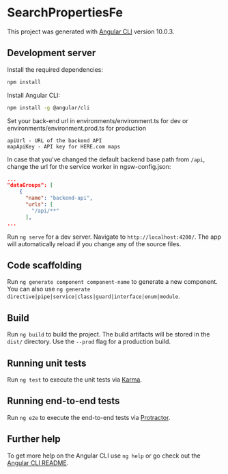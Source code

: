 # SearchPropertiesFe

This project was generated with [Angular CLI](https://github.com/angular/angular-cli) version 10.0.3.

## Development server

Install the required dependencies:

```bash
npm install
```

Install Angular CLI:

```bash
npm install -g @angular/cli
```

Set your back-end url in environments/environment.ts for dev or environments/environment.prod.ts for production

```
apiUrl - URL of the backend API
mapApiKey - API key for HERE.com maps
```

In case that you've changed the default backend base path from `/api`, change the url for the service worker in ngsw-config.json:
```json
...
"dataGroups": [
    {
      "name": "backend-api",
      "urls": [
        "/api/**"
      ],
...
```

Run `ng serve` for a dev server. Navigate to `http://localhost:4200/`. The app will automatically reload if you change any of the source files.

## Code scaffolding

Run `ng generate component component-name` to generate a new component. You can also use `ng generate directive|pipe|service|class|guard|interface|enum|module`.

## Build

Run `ng build` to build the project. The build artifacts will be stored in the `dist/` directory. Use the `--prod` flag for a production build.

## Running unit tests

Run `ng test` to execute the unit tests via [Karma](https://karma-runner.github.io).

## Running end-to-end tests

Run `ng e2e` to execute the end-to-end tests via [Protractor](http://www.protractortest.org/).

## Further help

To get more help on the Angular CLI use `ng help` or go check out the [Angular CLI README](https://github.com/angular/angular-cli/blob/master/README.md).
